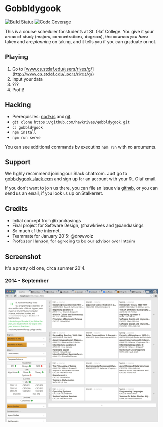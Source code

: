 # Gobbldygook

[![Build Status](https://travis-ci.org/hawkrives/gobbldygook.svg?branch=master)](https://travis-ci.org/hawkrives/gobbldygook)
[![Code Coverage](https://coveralls.io/repos/hawkrives/gobbldygook/badge.svg?branch=master&service=github)](https://coveralls.io/github/hawkrives/gobbldygook?branch=master)

This is a course scheduler for students at St. Olaf College. You give it your areas of study (majors, concentrations, degrees), the courses you *have* taken and are *planning* on taking, and it tells you if you can graduate or not.


## Playing

1. Go to [www.cs.stolaf.edu/users/rives/g/](http://www.cs.stolaf.edu/users/rives/g/)
2. Input your data
3. ???
4. Profit!


## Hacking
- Prerequisites: [node.js](https://nodejs.org) and [git](https://git-scm.com).
- `git clone https://github.com/hawkrives/gobbldygook.git`
- `cd gobbldygook`
- `npm install`
- `npm run serve`

You can see additional commands by executing `npm run` with no arguments.


## Support
We highly recommend joining our Slack chatroom. Just go to [gobbldygook.slack.com](https://gobbldygook.slack.com) and sign up for an account with your St. Olaf email.

If you don't want to join us there, you can file an issue via [github](https://github.com/hawkrives/gobbldygook/issues/), or you can send us an email, if you look us up on Stalkernet.


## Credits
- Initial concept from @xandrasings
- Final project for Software Design, @hawkrives and @xandrasings
- So much of the internet.
- Teammate for January 2015: @drewvolz
- Professor Hanson, for agreeing to be our advisor over Interim


## Screenshot
It's a pretty old one, circa summer 2014.

### 2014 - September
![Screenshot, september 2014](./screenshots/september-2014.png)

